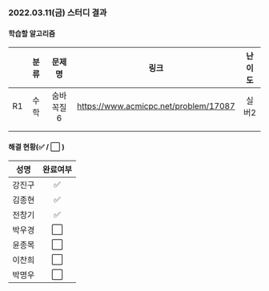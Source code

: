 ### 2022.03.11(금) 스터디 결과

#### 학습할 알고리즘

|      | 분류 |   문제명   |                 링크                  | 난이도 |
| :--: | :--: | :--------: | :-----------------------------------: | :----: |
|  R1  | 수학 | 숨바꼭질 6 | https://www.acmicpc.net/problem/17087 | 실버2  |
|      |      |            |                                       |        |
|      |      |            |                                       |        |

#### 해결 현황(:white_check_mark: / :white_large_square:  )

|  성명  |       완료여부       |
| :----: | :------------------: |
| 강진구 | :white_check_mark: |
| 김종현 | :white_check_mark: |
| 전창기 |  :white_check_mark:  |
| 박우경 | :white_large_square: |
| 윤종목 | :white_large_square: |
| 이찬희 | :white_large_square: |
| 박명우 | :white_large_square: |
